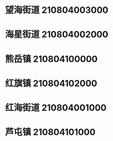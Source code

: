 # 望海街道 210804003000
# 海星街道 210804002000
# 熊岳镇 210804100000
# 红旗镇 210804102000
# 红海街道 210804001000
# 芦屯镇 210804101000
